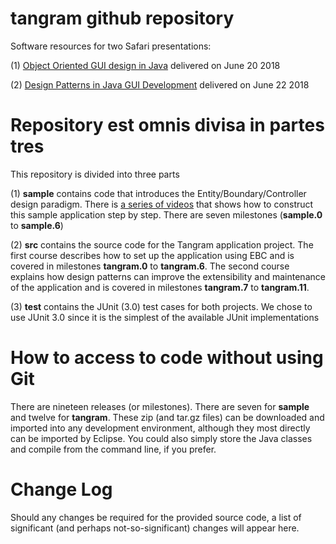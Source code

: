 # tangram github repository
Software resources for two Safari presentations: 

(1) [Object Oriented GUI design in Java](https://www.safaribooksonline.com/live-training/courses/object-oriented-gui-design-in-java/0636920179009/) delivered on June 20 2018

(2) [Design Patterns in Java GUI Development](https://www.safaribooksonline.com/live-training/courses/design-patterns-in-java-gui-development/0636920179641/) delivered on June 22 2018

# Repository est omnis divisa in partes tres
This repository is divided into three parts

(1) **sample** contains code that introduces the Entity/Boundary/Controller design paradigm. There is [a series of videos](https://heineman.github.io/TangramProject/sample/) that shows how to construct this sample application step by step. There are seven milestones (**sample.0** to **sample.6**) 

(2) **src** contains the source code for the Tangram application project. The first course describes how to set up the application using EBC and is covered in milestones **tangram.0** to **tangram.6**. The second course explains how design patterns can improve the extensibility and maintenance of the application and is covered in milestones **tangram.7** to **tangram.11**.

(3) **test** contains the JUnit (3.0) test cases for both projects. We chose to use JUnit 3.0 since it is the simplest of the available JUnit implementations

# How to access to code without using Git
There are nineteen releases (or milestones). There are seven for **sample** and twelve for **tangram**. These zip (and tar.gz files) can be downloaded and imported into any development environment, although they most directly can be imported by Eclipse. You could also simply store the Java classes and compile from the command line, if you prefer.

# Change Log
Should any changes be required for the provided source code, a list of significant (and perhaps not-so-significant) changes will appear here.

